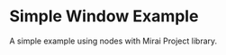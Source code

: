 Simple Window Example
====================

A simple example using nodes with Mirai Project library.
